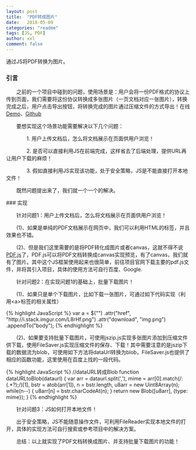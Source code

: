 ```yaml
---
layout: post
title:  "PDF转成图片"
date:   2018-05-09
categories: "readme"
tags: [JS, PDF]
author: xxl
comment: false
---
```

通过JS将PDF转换为图片。
### 引言
<p style="text-indent: 2em">之前的一个项目中碰到的问题，使用场景是：用户会将一份PDF格式的协议上传到页面，我们需要将这份协议转换成多张图片（一页文档对应一张图片），转换完成之后，用户点击导出按钮，将转换完成的图片通过压缩文件的方式导出！在线<a href="https://xxlllq.github.io/pdf2img/" target="_blank">Demo</a>、<a href="https://github.com/xxlllq/pdf2img" target="_blank">Github</a></p>
<p style="text-indent: 2em">要想实现这个场景功能需要解决以下几个问题： </p>
<p style="text-indent: 4em">1. 用户上传文档后，怎么将文档展示在页面供用户浏览！ </p>
<p style="text-indent: 4em">2. 是否可以直接利用JS在前端完成，这样省去了后端处理，提供URL再让用户下载的麻烦！</p>
<p style="text-indent: 4em">3. 假如直接利用JS实现该功能，处于安全策略，JS是不能直接打开本地文件！</p>
<p style="text-indent: 2em">既然问题提出来了，我们就一个一个的解决。</p>
### 实现
<p style="text-indent: 2em">针对问题1：用户上传文档后，怎么将文档展示在页面供用户浏览！</p>

<p style="text-indent: 2em">(1)、如果是单纯的PDF文档展示在网页中，我们可以利用HTML的<embed>标签，并且效果也不错。</p>
<p style="text-indent: 2em">(2)、但是我们这里需要的是将PDF转化成图片或者canvas，这就不得不说<a href="http://mozilla.github.io/pdf.js/" target="_blank">PDF.js</a>了，PDF.js可以将PDF文档转换成canvas实现预览，有了canvas，我们就有了图片。其中这个JS框架使用起来也很简单，前往项目官网下载主要的pdf.js文件，并将其引入项目，具体的使用方法可自行百度、Google.</p>

<p style="text-indent: 2em">针对问题2：在实现问题1的基础上，批量下载图片！</p>

<p style="text-indent: 2em">(1)、如果只是单个下载图片，比如下载一张图片，可通过如下代码实现（利用&lt;a&gt;标签的相关属性）</p>
{% highlight JavaScript %}
 var a = $("<a>")
     .attr("href", "http://i.stack.imgur.com/L8rHf.png")
     .attr("download", "img.png")
     .appendTo("body");
{% endhighlight %} 

<p style="text-indent: 2em">(2)、如果要支持批量下载图片，可使用jszip.js实现多张图片添加到压缩文件供下载，使用FileSaver.js实现压缩文件的保存、下载！其中需要注意的是jszip下载的数据流为blob，可使用如下方法将dataUrl转换为blob，FileSaver.js也提供了相应的函数功能，这里使用在百度上找的一段代码。</p>
{% highlight JavaScript %}
//dataURL转成Blob
function dataURLtoBlob(dataurl) {
   var arr = dataurl.split(','),
   mime = arr[0].match(/:(.*?);/)[1],
   bstr = atob(arr[1]),
   n = bstr.length,
   u8arr = new Uint8Array(n);
   while(n--) {
      u8arr[n] = bstr.charCodeAt(n);
   }
   return new Blob([u8arr], {type: mime});
}
{% endhighlight %} 
<p style="text-indent: 2em">针对问题3：JS如何打开本地文件！</p>

<p style="text-indent: 2em">出于安全策略，JS不能随意操作文件，可利用FileReader实现本地文件的打开，具体的实现方法可自行搜索或参考项目中的解决方案。</p>

<p style="text-indent: 2em">总结：以上就实现了PDF文档转换成图片、并支持批量下载图片的功能！</p>
